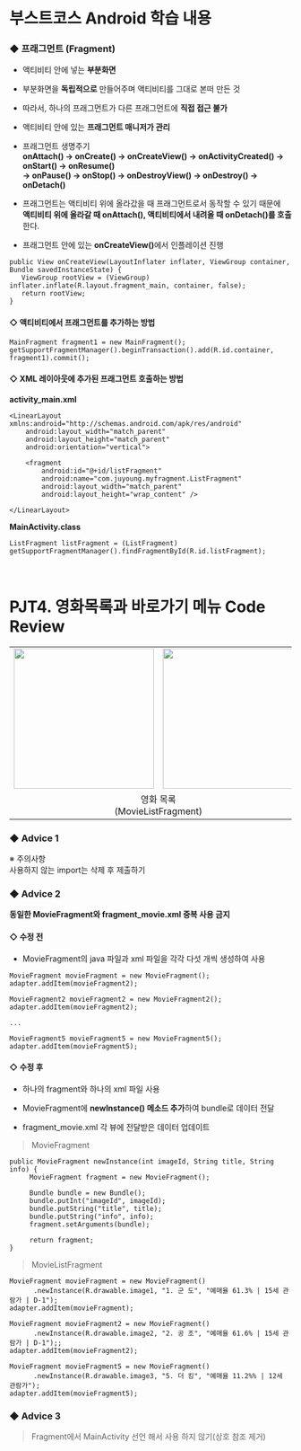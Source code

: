# 부스트코스 Android 학습 내용

### ◆ 프래그먼트 (Fragment)
+ 액티비티 안에 넣는 <b>부분화면</b>

+ 부분화면을 <b>독립적으로</b> 만들어주며 액티비티를 그대로 본떠 만든 것

+ 따라서, 하나의 프래그먼트가 다른 프래그먼트에 <b>직접 접근 불가</b>

+ 액티비티 안에 있는 <b>프래그먼트 매니저가 관리</b>

+ 프래그먼트 생명주기<br>
<b>onAttach() → onCreate() → onCreateView() → onActivityCreated() → onStart() → onResume()<br>
→ onPause() → onStop() → onDestroyView() → onDestroy() → onDetach()</b>

+ 프래그먼트는 액티비티 위에 올라갔을 때 프래그먼트로서 동작할 수 있기 때문에<br><b>액티비티 위에 올라갈 때 onAttach(), 액티비티에서 내려올 때 onDetach()를 호출</b>한다.

+ 프래그먼트 안에 있는 <b>onCreateView()</b>에서 인플레이션 진행
```
public View onCreateView(LayoutInflater inflater, ViewGroup container, Bundle savedInstanceState) {
   ViewGroup rootView = (ViewGroup) inflater.inflate(R.layout.fragment_main, container, false);
   return rootView;
}
```

#### ◇ 액티비티에서 프래그먼트를 추가하는 방법
```
MainFragment fragment1 = new MainFragment();
getSupportFragmentManager().beginTransaction().add(R.id.container, fragment1).commit();
```

#### ◇ XML 레이아웃에 추가된 프래그먼트 호출하는 방법
<b>activity_main.xml</b><br>
```
<LinearLayout xmlns:android="http://schemas.android.com/apk/res/android"
    android:layout_width="match_parent"
    android:layout_height="match_parent"
    android:orientation="vertical">

    <fragment
        android:id="@+id/listFragment"
        android:name="com.juyoung.myfragment.ListFragment"
        android:layout_width="match_parent"
        android:layout_height="wrap_content" />

</LinearLayout>
```
<b>MainActivity.class</b>
```
ListFragment listFragment = (ListFragment) getSupportFragmentManager().findFragmentById(R.id.listFragment);
```
<br>

# PJT4. 영화목록과 바로가기 메뉴 Code Review
<table>
  <tr><td><img src="https://user-images.githubusercontent.com/25261296/62728177-1132b380-ba56-11e9-9895-d33faf5c5ad5.png" width="250"></td>
      <td><img src="https://user-images.githubusercontent.com/25261296/62728184-13950d80-ba56-11e9-88e6-d925796447cd.png" width="250"></td>
     <td><img src="https://user-images.githubusercontent.com/25261296/62728336-7f777600-ba56-11e9-9a7d-86e93ae80ac6.png" width="250"></td>
      <td><img src="https://user-images.githubusercontent.com/25261296/62728187-155ed100-ba56-11e9-8ee2-25cc43a34eb4.png" width="250"></td>
     </tr>
  <tr>
    <td colspan="2" align="center">영화 목록<br>(MovieListFragment)</td>
    <td align="center">상세보기 (MovieDetailFragment)</td>
     <td align="center">바로가기 메뉴</td>
  </tr>
</table>

### ◆ Advice 1
※ 주의사항<br>
사용하지 않는 import는 삭제 후 제출하기

### ◆ Advice 2
<b>동일한 MovieFragment와 fragment_movie.xml 중복 사용 금지</b>
#### ◇ 수정 전
+ MovieFragment의 java 파일과 xml 파일을 각각 다섯 개씩 생성하여 사용
```
MovieFragment movieFragment = new MovieFragment();
adapter.addItem(movieFragment2);

MovieFragment2 movieFragment2 = new MovieFragment2();
adapter.addItem(movieFragment2);

...

MovieFragment5 movieFragment5 = new MovieFragment5();
adapter.addItem(movieFragment5);
```
#### ◇ 수정 후
+ 하나의 fragment와 하나의 xml 파일 사용

+ MovieFragment에 <b>newInstance() 메소드 추가</b>하여 bundle로 데이터 전달

+ fragment_movie.xml 각 뷰에 전달받은 데이터 업데이트
> MovieFragment
```
public MovieFragment newInstance(int imageId, String title, String info) {
     MovieFragment fragment = new MovieFragment();

     Bundle bundle = new Bundle();
     bundle.putInt("imageId", imageId);
     bundle.putString("title", title);
     bundle.putString("info", info);
     fragment.setArguments(bundle);

     return fragment;
}
```
> MovieListFragment
```
MovieFragment movieFragment = new MovieFragment()
      .newInstance(R.drawable.image1, "1. 군 도", "예매율 61.3% | 15세 관람가 | D-1");
adapter.addItem(movieFragment);

MovieFragment movieFragment2 = new MovieFragment()
      .newInstance(R.drawable.image2, "2. 공 조", "예매율 61.6% | 15세 관람가 | D-1");;
adapter.addItem(movieFragment2);

MovieFragment movieFragment5 = new MovieFragment()
      .newInstance(R.drawable.image3, "5. 더 킹", "예매율 11.2%% | 12세 관람가");
adapter.addItem(movieFragment5);
```

### ◆ Advice 3
> Fragment에서 MainActivity 선언 해서 사용 하지 않기(상호 참조 제거)
